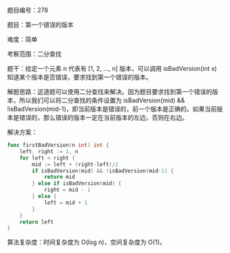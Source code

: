 题目编号：278

题目：第一个错误的版本

难度：简单

考察范围：二分查找

题干：给定一个元素 n 代表有 [1, 2, ..., n] 版本，可以调用 isBadVersion(int x) 知道某个版本是否错误，要求找到第一个错误的版本。

解题思路：这道题可以使用二分查找来解决。因为题目要求找到第一个错误的版本，所以我们可以将二分查找的条件设置为 isBadVersion(mid) && !isBadVersion(mid-1)，即当前版本是错误的，前一个版本是正确的。如果当前版本是错误的，那么错误的版本一定在当前版本的左边，否则在右边。

解决方案：

```go
func firstBadVersion(n int) int {
    left, right := 1, n
    for left < right {
        mid := left + (right-left)/2
        if isBadVersion(mid) && !isBadVersion(mid-1) {
            return mid
        } else if isBadVersion(mid) {
            right = mid - 1
        } else {
            left = mid + 1
        }
    }
    return left
}
```

算法复杂度：时间复杂度为 O(log n)，空间复杂度为 O(1)。